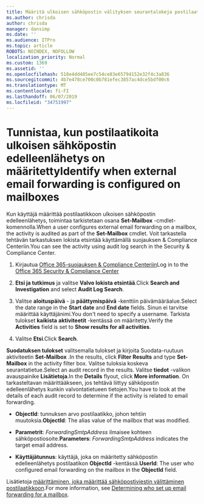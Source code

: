 ```yaml
---
title: Määritä ulkoisen sähköpostin välityksen seurantalokeja postilaatikoita
ms.author: chrisda
author: chrisda
manager: dansimp
ms.date: ''
ms.audience: ITPro
ms.topic: article
ROBOTS: NOINDEX, NOFOLLOW
localization_priority: Normal
ms.custom: 1369
ms.assetid: ''
ms.openlocfilehash: 518e4dd485ee7c54ce83e65794152e32f4c3a836
ms.sourcegitcommit: 4b7e478ce700c0b781efec3857ac4dce5bdf00c6
ms.translationtype: MT
ms.contentlocale: fi-FI
ms.lasthandoff: 06/07/2019
ms.locfileid: "34751997"
---
```

# <a name="identify-when-external-email-forwarding-is-configured-on-mailboxes"></a><span data-ttu-id="f73ec-102">Tunnistaa, kun postilaatikoita ulkoisen sähköpostin edelleenlähetys on määritetty</span><span class="sxs-lookup"><span data-stu-id="f73ec-102">Identify when external email forwarding is configured on mailboxes</span></span>

<span data-ttu-id="f73ec-103">Kun käyttäjä määrittää postilaatikkoon ulkoisen sähköpostin edelleenlähetys, toimintaa tarkistetaan osana **Set-Mailbox** -cmdlet-komennolla.</span><span class="sxs-lookup"><span data-stu-id="f73ec-103">When a user configures external email forwarding on a mailbox, the activity is audited as part of the **Set-Mailbox** cmdlet.</span></span> <span data-ttu-id="f73ec-104">Voit tarkastella tehtävän tarkastuksen lokista etsintää käyttämällä suojauksen & Compliance Centeriin.</span><span class="sxs-lookup"><span data-stu-id="f73ec-104">You can see the activity using audit log search in the Security & Compliance Center.</span></span>

1. <span data-ttu-id="f73ec-105">Kirjautua [Office 365-suojauksen & Compliance Centeriin](https://protection.office.com/)</span><span class="sxs-lookup"><span data-stu-id="f73ec-105">Log in to the [Office 365 Security & Compliance Center](https://protection.office.com/)</span></span>

2. <span data-ttu-id="f73ec-106">**Etsi ja tutkimus** ja valitse **Valvo lokista etsintää**.</span><span class="sxs-lookup"><span data-stu-id="f73ec-106">Click **Search and Investigation** and select **Audit Log Search**.</span></span>

3. <span data-ttu-id="f73ec-107">Valitse **aloituspäivä** - ja **päättymispäivä** -kenttiin päivämääräalue.</span><span class="sxs-lookup"><span data-stu-id="f73ec-107">Select the date range in the **Start date** and **End date** fields.</span></span> <span data-ttu-id="f73ec-108">Sinun ei tarvitse määrittää käyttäjänimi.</span><span class="sxs-lookup"><span data-stu-id="f73ec-108">You don't need to specify a username.</span></span> <span data-ttu-id="f73ec-109">Tarkista tulokset **kaikista** **aktiviteetit** -kentässä on määritetty.</span><span class="sxs-lookup"><span data-stu-id="f73ec-109">Verify the **Activities** field is set to **Show results for all activities**.</span></span>

4. <span data-ttu-id="f73ec-110">Valitse **Etsi**.</span><span class="sxs-lookup"><span data-stu-id="f73ec-110">Click **Search**.</span></span>

<span data-ttu-id="f73ec-111">**Suodatuksen tulokset** valitsemalla tulokset ja kirjoita Suodata-ruutuun aktiviteetin **Set-Mailbox** .</span><span class="sxs-lookup"><span data-stu-id="f73ec-111">In the results, click **Filter Results** and type **Set-Mailbox** in the activity filter box.</span></span> <span data-ttu-id="f73ec-112">Valitse tuloksia koskeva seurantatietue.</span><span class="sxs-lookup"><span data-stu-id="f73ec-112">Select an audit record in the results.</span></span> <span data-ttu-id="f73ec-113">Valitse **tiedot** -valikon avauspainike **Lisätietoja**.</span><span class="sxs-lookup"><span data-stu-id="f73ec-113">In the **Details** flyout, click **More information**.</span></span> <span data-ttu-id="f73ec-114">On tarkasteltavan määrittääkseen, jos tehtävä liittyy sähköpostin edelleenlähetys kunkin valvontatietueen tietojen.</span><span class="sxs-lookup"><span data-stu-id="f73ec-114">You have to look at the details of each audit record to determine if the activity is related to email forwarding.</span></span>

- <span data-ttu-id="f73ec-115">**ObjectId**: tunnuksen arvo postilaatikko, johon tehtiin muutoksia.</span><span class="sxs-lookup"><span data-stu-id="f73ec-115">**ObjectId**: The alias value of the mailbox that was modified.</span></span>

- <span data-ttu-id="f73ec-116">**Parametrit**: _ForwardingSmtpAddress_ ilmaisee kohteen sähköpostiosoite.</span><span class="sxs-lookup"><span data-stu-id="f73ec-116">**Parameters**: _ForwardingSmtpAddress_ indicates the target email address.</span></span>

- <span data-ttu-id="f73ec-117">**Käyttäjätunnus**: käyttäjä, joka on määritetty sähköpostin edelleenlähetys postilaatikon **ObjectId** -kentässä.</span><span class="sxs-lookup"><span data-stu-id="f73ec-117">**UserId**: The user who configured email forwarding on the mailbox in the **ObjectId** field.</span></span>

<span data-ttu-id="f73ec-118">Lisätietoja [määrittäminen, joka määrittää sähköpostiviestin välittäminen postilaatikkoon](https://docs.microsoft.com/office365/securitycompliance/auditing-troubleshooting-scenarios#determining-who-set-up-email-forwarding-for-a-mailbox).</span><span class="sxs-lookup"><span data-stu-id="f73ec-118">For more information, see [Determining who set up email forwarding for a mailbox](https://docs.microsoft.com/office365/securitycompliance/auditing-troubleshooting-scenarios#determining-who-set-up-email-forwarding-for-a-mailbox).</span></span>
